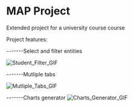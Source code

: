 # MAP Project
Extended project for a university course course

Project features:

-------Select and filter entities

![Student_Filter_GIF](https://thumbs.gfycat.com/PertinentFlusteredConch-size_restricted.gif)


-------Mutliple tabs

![Mutliple_Tabs_GIF](https://thumbs.gfycat.com/OddSilkyBubblefish-size_restricted.gif)


-------Charts generator
![Charts_Generator_GIF](https://thumbs.gfycat.com/CapitalDefensiveJunco-size_restricted.gif)
